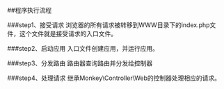 ##程序执行流程

###step1、接受请求
浏览器的所有请求被转移到WWW目录下的index.php文件，这个文件就是接受请求的入口文件。

###step2、启动应用
入口文件创建应用，并运行应用。

###step3、分发路由
路由器查询路由并分发给控制器

###step4、处理请求
继承Monkey\Controller\Web的控制器处理相应的请求。